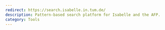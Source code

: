```yaml
---
redirect: https://search.isabelle.in.tum.de/
description: Pattern-based search platform for Isabelle and the AFP.
category: Tools
---
```


